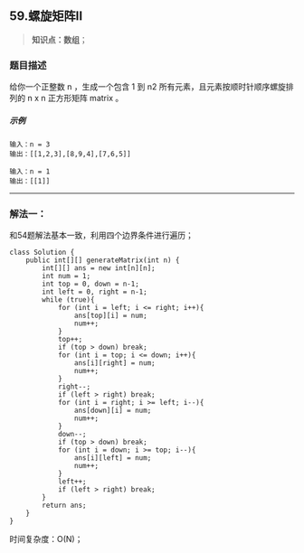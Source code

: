## 59.螺旋矩阵II
> **知识点：数组**；
### 题目描述

给你一个正整数 n ，生成一个包含 1 到 n2 所有元素，且元素按顺时针顺序螺旋排列的 n x n 正方形矩阵 matrix 。
##### 示例
```
输入：n = 3
输出：[[1,2,3],[8,9,4],[7,6,5]]

输入：n = 1
输出：[[1]]
```
---
### 解法一：
和54题解法基本一致，利用四个边界条件进行遍历；

```
class Solution {
    public int[][] generateMatrix(int n) {
        int[][] ans = new int[n][n];
        int num = 1;
        int top = 0, down = n-1;
        int left = 0, right = n-1;
        while (true){
            for (int i = left; i <= right; i++){
                ans[top][i] = num;
                num++;
            }
            top++;
            if (top > down) break;
            for (int i = top; i <= down; i++){
                ans[i][right] = num;
                num++;
            }
            right--;
            if (left > right) break;
            for (int i = right; i >= left; i--){
                ans[down][i] = num;
                num++;
            }
            down--;
            if (top > down) break;
            for (int i = down; i >= top; i--){
                ans[i][left] = num;
                num++;
            }
            left++;
            if (left > right) break;
        }
        return ans;
    }
}
```
时间复杂度：O(N)；
